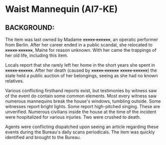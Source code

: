 # Waist Mannequin (AI7-KE)

## BACKGROUND:

The item was last owned by Madame ~~xxxxx xxxxxx~~, an operatic performer from Berlin. After her career ended in a public scandal, she relocated to ~~xxxxx xxxxxx~~, Maine for reason unknown. With her came the trappings of her old life, including this item.

Locals report that she rarely left her home in the short years she spent in ~~xxxxx xxxxxx~~. After her death (caused by ~~xxxxx xxxxxx~~ ~~xxxxx xxxxxx~~) the state held a public auction of her belongings, seeing as she had no known relatives.

Various conflicting firsthand reports exist, but testimonies by witness saw of the event do contain some common elements. Most every witness saw numerous mannequins break the house's windows, tumbling outside. Some witnesses report bright lights. Some report high-pitched singing. These are unverified. Numerous civilians inside the house at the time of the incident were hospitalized for various injuries. Two were crushed to death.

Agents were conflicting dispatched upon seeing an article regarding these events during the Bureau's daily scans periodicals. The item was quickly identified and brought to the Bureau.
